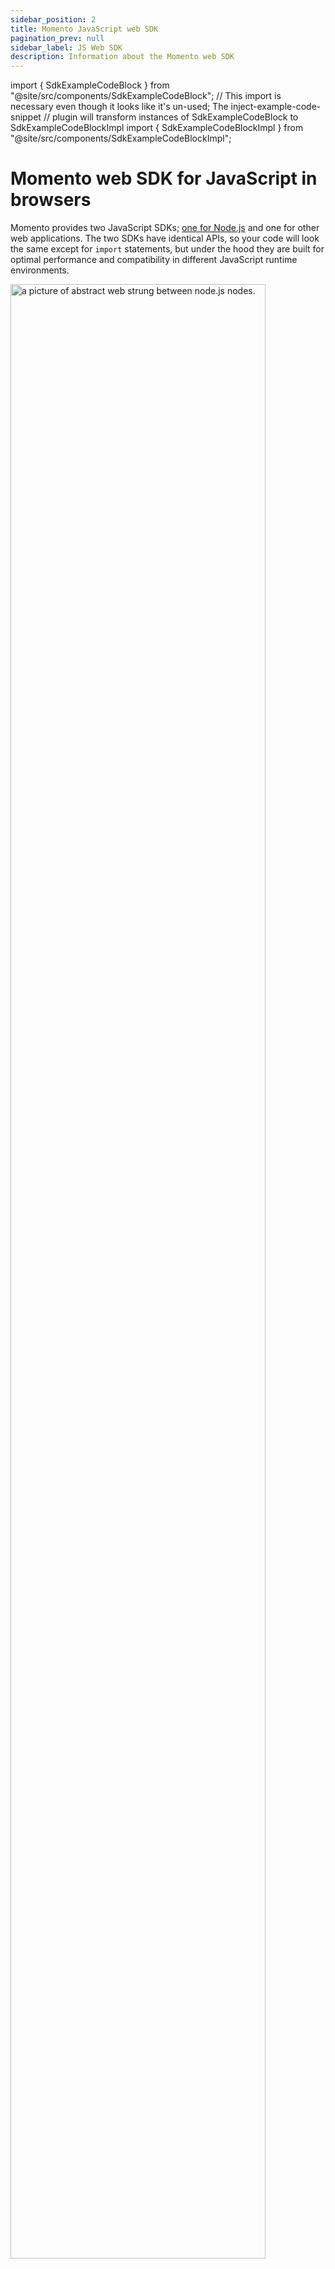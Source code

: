```yaml
---
sidebar_position: 2
title: Momento JavaScript web SDK
pagination_prev: null
sidebar_label: JS Web SDK
description: Information about the Momento web SDK
---
```


import { SdkExampleCodeBlock } from "@site/src/components/SdkExampleCodeBlock";
// This import is necessary even though it looks like it's un-used; The inject-example-code-snippet
// plugin will transform instances of SdkExampleCodeBlock to SdkExampleCodeBlockImpl
import { SdkExampleCodeBlockImpl } from "@site/src/components/SdkExampleCodeBlockImpl";

# Momento web SDK for JavaScript in browsers

Momento provides two JavaScript SDKs; [one for Node.js](/develop/sdks/nodejs) and one for other web applications. The two SDKs have identical APIs, so your code will look the same except for `import` statements, but under the hood they are built for optimal performance and compatibility in different JavaScript runtime environments.

<img src="/img/web.jpg" width="90%" alt="a picture of abstract web strung between node.js nodes." />

The Node.js SDK is best suited for server-side use cases. The Momento web SDK, however, allows developers to write JavaScript code that runs in a browser and communicates directly with Momento services. This allows you to avoid the typical overhead of building and operating your own web service to mediate cache or pub/sub calls between the browser and Momento. It also means one less hop for your web traffic, so you can get even better performance out of your browser application. The best of both worlds!

You can also use the web SDK in other non-Node.js JavaScript environments.

The Momento web SDK is available via the npm package [`@gomomento/sdk-web`](https://www.npmjs.com/package/@gomomento/sdk-web).

The source code can be found on GitHub: [momentohq/client-sdk-javascript](https://github.com/momentohq/client-sdk-javascript).

## Requirements

- A Momento auth token is required; you can get one from the [Momento web console](https://console.gomomento.com/).

## Resources

- [Momento Node.js cheat sheet](/develop/sdks/nodejs/cheat-sheet.mdx): this cheat sheet targets the Node.js SDK, but the web SDK APIs are fully compatible.
- [Chat app: Next.js](https://github.com/momentohq/client-sdk-javascript/tree/main/examples/web/nextjs-chat): a dynamic app that allows users to chat in their browser by entering a cache and topic name. The application vends low scope, short-lived auth tokens to the browser which uses them to subscribe to the topic.
- [Chat app: Vite](https://github.com/momentohq/client-sdk-javascript/tree/main/examples/web/vite-chat-app): a static version of the chat app that requires a separate API (such as our [Node.js token vending machine](https://github.com/momentohq/client-sdk-javascript/tree/main/examples/nodejs/token-vending-machine)) to provide auth tokens to browsers.
- [Web SDK Examples](https://github.com/momentohq/client-sdk-javascript/blob/main/examples/web/README.md): working example projects that illustrate how to use the web SDK
- COMING SOON: Taking your code to prod: configuration and error handling in the web SDK

## Momento web SDK and Momento Topics

Momento Topics significantly simplifies publisher-subscriber communication in a browser. Traditionally, developers example of this is a chat application embedded in a website; you are not only building the client code for the browser, but the server-side code for routing all the communications.

This server-side complexity is eliminated by incorporating Momento Topics with the Momento web SDK. Developers can subscribe to Momento Topics directly from the browser. Momento then takes care of all communication when messages are published to the topic, eliminating the need for custom server-side infrastructure for WebSockets!

## Using the web SDK for browsers

While the API calls are [identical to the Momento Node.js SDK](/develop/sdks/nodejs/cheat-sheet.mdx), the import/require statement will consume the `@gomomento/sdk-web` package from npm, instead of `@gomomento/sdk` (which is the Node.js SDK).

Here's an example import statement for the web SDK:

`import {CacheClient} from ‘@gomomento/sdk-web’;`

## Credentials for Browsers

In order for your browser application to communicate with Momento services, you will need to provide the browser with a Momento auth token. 
The recommended practice is to generate a Momento disposable token that has expiring credentials for each browser session. This enables the app to distribute tokens without worrying about your data being compromised.

To create a Momento disposable token for use in the browser, you will generally need a ["token vending machine"](https://www.gomomento.com/blog/introducing-the-momento-token-vending-machine) component. The token vending machine can be a [standalone application](https://github.com/momentohq/client-sdk-javascript/tree/main/examples/nodejs/token-vending-machine) with an HTTP endpoint that a static website can access, or it can be a component embedded into the server side of your web application, as in our [Next.js chat app example](https://github.com/momentohq/client-sdk-javascript/blob/main/examples/web/nextjs-chat/README.md).

In either case, you will likely use the Node.js SDK to instantiate a Momento `AuthClient` and provide it an API key with Super User scope generated via the [Momento Console](https://console.gomomento.com/):

<SdkExampleCodeBlock language={'javascript'} snippetId={'API_InstantiateAuthClient'} />

Then you will use the `generateDisposableToken` API to create a disposable token that you can vend to the browser. These tokens are short-lived by default and they must expire within one hour.

<SdkExampleCodeBlock language={'javascript'} snippetId={'API_GenerateDisposableToken'} />

For more information on Momento tokens, including `DisposableTokenScope` and permission objects for authorization, see [Auth API Reference](../../api-reference/auth.md#generatedisposabletoken-api).

## FAQ

<details>
  <summary>Is the traffic from the browser encrypted?</summary>
As with all traffic with Momento services, the web SDK is fully encrypted on the wire. In addition, the SDK uses TLS 1.2+ encryption.
</details>
